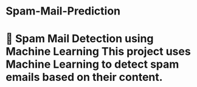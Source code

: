 # Spam-Mail-Prediction
# 📧 Spam Mail Detection using Machine Learning  This project uses Machine Learning to detect spam emails based on their content.
